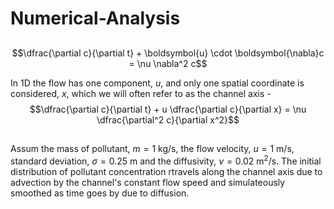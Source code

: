 # Numerical-Analysis

##
$$\dfrac{\partial c}{\partial t} + \boldsymbol{u} \cdot \boldsymbol{\nabla}c = \nu \nabla^2 c$$

In 1D the flow has one component, $u$, and only one spatial coordinate is considered, $x$, which we will often refer to as the channel axis - 
$$\dfrac{\partial c}{\partial t} + u \dfrac{\partial c}{\partial x} = \nu \dfrac{\partial^2 c}{\partial x^2}$$

## 
Assum the mass of pollutant, $m=1$ kg/s, the flow velocity, $u=1$ m/s, standard deviation, $\sigma=0.25$ m and the diffusivity, $\nu = 0.02$ m$^2$/s. The initial distribution of pollutant concentration rtravels along the channel axis due to advection by the channel's constant flow speed  and simulateously smoothed as time goes by due to diffusion. 
